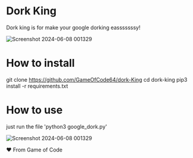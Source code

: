 # Dork King

Dork king is for make your google dorking easssssssy! 

![Screenshot 2024-06-08 001329](https://github.com/GameOfCode64/dork-King/assets/131631135/f327a68c-34ec-49af-9cc9-0cedeef6db96)

# How to install

git clone https://github.com/GameOfCode64/dork-King
cd dork-king
pip3 install -r requirements.txt

# How to use
just run the file 
'python3 google_dork.py'

![Screenshot 2024-06-08 001329](https://github.com/GameOfCode64/dork-King/assets/131631135/f327a68c-34ec-49af-9cc9-0cedeef6db96)

❤️ From Game of Code
